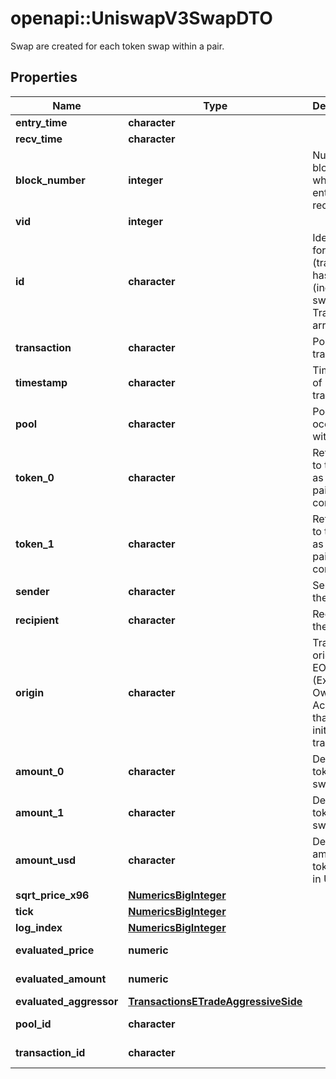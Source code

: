 # openapi::UniswapV3SwapDTO

Swap are created for each token swap within a pair.

## Properties
Name | Type | Description | Notes
------------ | ------------- | ------------- | -------------
**entry_time** | **character** |  | [optional] 
**recv_time** | **character** |  | [optional] 
**block_number** | **integer** | Number of block in which entity was recorded. | [optional] 
**vid** | **integer** |  | [optional] 
**id** | **character** | Identifier, format: (transaction hash) + # + (index in swaps Transaction array). | [optional] 
**transaction** | **character** | Pointer to transaction. | [optional] 
**timestamp** | **character** | Timestamp of transaction. | [optional] 
**pool** | **character** | Pool swap occured within. | [optional] 
**token_0** | **character** | Reference to token0 as stored in pair contract. | [optional] 
**token_1** | **character** | Reference to token1 as stored in pair contract. | [optional] 
**sender** | **character** | Sender of the swap. | [optional] 
**recipient** | **character** | Recipient of the swap. | [optional] 
**origin** | **character** | Transaction origin: the EOA (Externally Owned Account) that initiated the transaction | [optional] 
**amount_0** | **character** | Delta of token0 swapped. | [optional] 
**amount_1** | **character** | Delta of token1 swapped. | [optional] 
**amount_usd** | **character** | Derived amount of tokens sold in USD. | [optional] 
**sqrt_price_x96** | [**NumericsBigInteger**](Numerics.BigInteger.md) |  | [optional] 
**tick** | [**NumericsBigInteger**](Numerics.BigInteger.md) |  | [optional] 
**log_index** | [**NumericsBigInteger**](Numerics.BigInteger.md) |  | [optional] 
**evaluated_price** | **numeric** |  | [optional] [readonly] 
**evaluated_amount** | **numeric** |  | [optional] [readonly] 
**evaluated_aggressor** | [**TransactionsETradeAggressiveSide**](Transactions.ETradeAggressiveSide.md) |  | [optional] 
**pool_id** | **character** |  | [optional] [readonly] 
**transaction_id** | **character** |  | [optional] [readonly] 


